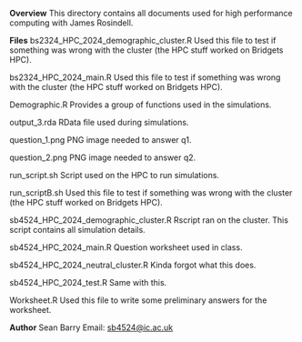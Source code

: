 **Overview**
This directory contains all documents used for high performance computing with James Rosindell.

**Files**
bs2324_HPC_2024_demographic_cluster.R
Used this file to test if something was wrong with the cluster (the HPC stuff worked on Bridgets HPC).

bs2324_HPC_2024_main.R
Used this file to test if something was wrong with the cluster (the HPC stuff worked on Bridgets HPC).

Demographic.R
Provides a group of functions used in the simulations.

output_3.rda
RData file used during simulations.

question_1.png
PNG image needed to answer q1.

question_2.png
PNG image needed to answer q2.

run_script.sh
Script used on the HPC to run simulations.

run_scriptB.sh
Used this file to test if something was wrong with the cluster (the HPC stuff worked on Bridgets HPC).

sb4524_HPC_2024_demographic_cluster.R
Rscript ran on the cluster. This script contains all simulation details.

sb4524_HPC_2024_main.R
Question worksheet used in class.

sb4524_HPC_2024_neutral_cluster.R
Kinda forgot what this does.

sb4524_HPC_2024_test.R
Same with this.

Worksheet.R
Used this file to write some preliminary answers for the worksheet.

**Author**
Sean Barry
Email: sb4524@ic.ac.uk
